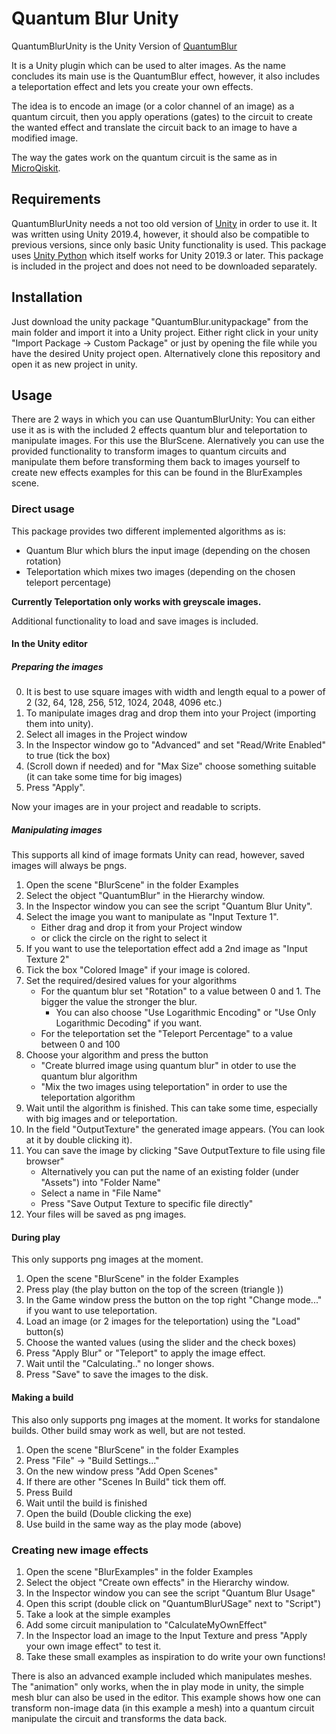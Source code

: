 # Quantum Blur Unity

QuantumBlurUnity is the Unity Version of [QuantumBlur](https://github.com/qiskit-community/QuantumBlur)

It is a Unity plugin which can be used to alter images. As the name concludes its main use is the QuantumBlur effect,
however, it also includes a teleportation effect and lets you create your own effects.

The idea is to encode an image (or a color channel of an image) as a quantum circuit, 
then you apply operations (gates) to the circuit to create the wanted effect
and translate the circuit back to an image to have a modified image.

The way the gates work on the quantum circuit is the same as in [MicroQiskit](https://github.com/qiskit-community/MicroQiskit).

## Requirements

QuantumBlurUnity needs a not too old version of [Unity](https://unity3d.com/de/get-unity/download) in order to use it.
It was written using Unity 2019.4, however, it should also be compatible to previous versions, since only basic Unity functionality is used.
This package uses [Unity Python](https://github.com/exodrifter/unity-python) which itself works for Unity 2019.3 or later. This package is included in the project and does not need to be downloaded separately.

## Installation

Just download the unity package "QuantumBlur.unitypackage" from the main folder and import it into a Unity project.
Either right click in your unity "Import Package -> Custom Package" or just by opening the file while you have the desired Unity project open.
Alternatively clone this repository and open it as new project in unity. 

## Usage

There are 2 ways in which you can use QuantumBlurUnity:
You can either use it as is with the included 2 effects quantum blur and teleportation to manipulate images. For this use the BlurScene.
Alernatively you can use the provided functionality to transform images to quantum circuits and manipulate them before transforming
them back to images yourself to create new effects examples for this can be found in the BlurExamples scene.

### Direct usage

This package provides two different implemented algorithms as is:

- Quantum Blur which blurs the input image (depending on the chosen rotation)
- Teleportation which mixes two images (depending on the chosen teleport percentage)

**Currently Teleportation only works with greyscale images.**

Additional functionality to load and save images is included.


#### In the Unity editor

##### Preparing the images

0. It is best to use square images with width and length equal to a power of 2 (32, 64, 128, 256, 512, 1024, 2048, 4096 etc.)
1. To manipulate images drag and drop them into your Project (importing them into unity).
2. Select all images in the Project window 
3. In the Inspector window go to "Advanced" and set "Read/Write Enabled" to true (tick the box)
4. (Scroll down if needed) and for "Max Size" choose something suitable (it can take some time for big images)
5. Press "Apply".

Now your images are in your project and readable to scripts.

##### Manipulating images

This supports all kind of image formats Unity can read, however, 
saved images will always be pngs.

1.  Open the scene "BlurScene" in the folder Examples 
2.  Select the object "QuantumBlur" in the Hierarchy window. 
3.  In the Inspector window you can see the script "Quantum Blur Unity".
4.  Select the image you want to manipulate as "Input Texture 1". 
    - Either drag and drop it from your Project window 
    - or click the circle on the right to select it
5.  If you want to use the teleportation effect add a 2nd image as "Input Texture 2"
6.  Tick the box "Colored Image" if your image is colored.
7.  Set the required/desired values for your algorithms
    - For the quantum blur set "Rotation" to a value between 0 and 1. The bigger the value the stronger the blur.
      - You can also choose "Use Logarithmic Encoding" or "Use Only Logarithmic Decoding" if you want.
    - For the teleportation set the "Teleport Percentage" to a value between 0 and 100
8.  Choose your algorithm and press the button
    - "Create blurred image using quantum blur" in otder to use the quantum blur algorithm
    - "Mix the two images using teleportation" in order to use the teleportation algorithm
9.  Wait until the algorithm is finished. This can take some time, especially with big images and or teleportation.
10. In the field "OutputTexture" the generated image appears. (You can look at it by double clicking it).
11. You can save the image by clicking "Save OutputTexture to file using file browser"
    - Alternatively you can put the name of an existing folder (under "Assets") into "Folder Name"
    - Select a name in "File Name"
    - Press "Save Output Texture to specific file directly"
12. Your files will be saved as png images.

#### During play

This only supports png images at the moment.

1.  Open the scene "BlurScene" in the folder Examples 
2.  Press play (the play button on the top of the screen (triangle ))
3.  In the Game window press the button on the top right "Change mode..." if you want to use teleportation.
4.  Load an image (or 2 images for the teleportation) using the "Load" button(s)
5.  Choose the wanted values (using the slider and the check boxes)
6.  Press "Apply Blur" or "Teleport" to apply the image effect.
7.  Wait until the "Calculating.." no longer shows.
8.  Press "Save" to save the images to the disk.


#### Making a build

This also only supports png images at the moment.
It works for standalone builds. Other build smay work as well, but are not tested.

1.  Open the scene "BlurScene" in the folder Examples 
2.  Press "File" -> "Build Settings..."
3.  On the new window press "Add Open Scenes"
4.  If there are other "Scenes In Build" tick them off.
5.  Press Build
6.  Wait until the build is finished
7.  Open the build (Double clicking the exe)
8.  Use build in the same way as the play mode (above)


### Creating new image effects
1.  Open the scene "BlurExamples" in the folder Examples 
2.  Select the object "Create own effects" in the Hierarchy window.
3.  In the Inspector window you can see the script "Quantum Blur Usage"
4.  Open this script (double click on "QuantumBlurUSage" next to "Script")
5.  Take a look at the simple examples
6.  Add some circuit manipulation to "CalculateMyOwnEffect"
7.  In the Inspector load an image to the Input Texture and press "Apply your own image effect" to test it.
8.  Take these small examples as inspiration to do write your own functions!

There is also an advanced example included which manipulates meshes. The "animation" only works, when the in play mode in unity,
the simple mesh blur can also be used in the editor.
This example shows how one can transform non-image data (in this example a mesh) into a quantum circuit manipulate the circuit and transforms the data back.
